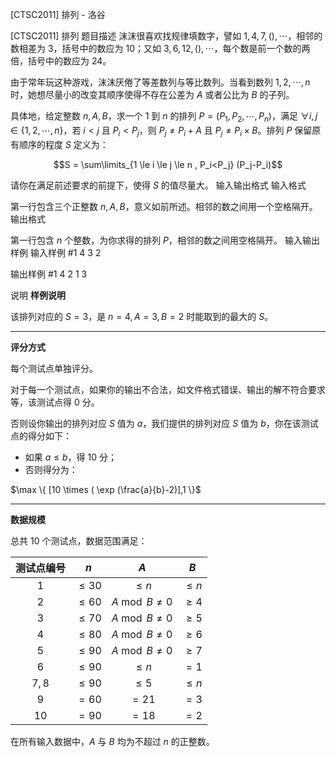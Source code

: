 



[CTSC2011] 排列 - 洛谷














[CTSC2011] 排列
题目描述
沫沫很喜欢找规律填数字，譬如 $1,4,7,( ),\cdots$，相邻的数相差为 $3$，括号中的数应为 $10$；又如 $3,6,12,( ),\cdots$，每个数是前一个数的两倍，括号中的数应为 $24$。

由于常年玩这种游戏，沫沫厌倦了等差数列与等比数列。当看到数列 $1,2,\cdots,n$ 时，她想尽量小的改变其顺序使得不存在公差为 $A$ 或者公比为 $B$ 的子列。

具体地，给定整数 $n,A,B$，求一个 $1$ 到 $n$ 的排列 $P = (P_1,P_2,\cdots,P_n)$，满足 $\forall i,j \in \{1,2,\cdots,n \}$，若 $i<j$ 且 $P_i<P_j$，则 $P_j \neq P_i+A$ 且 $P_j \neq P_i \times B$。排列 $P$ 保留原有顺序的程度 $S$ 定义为：

$$S = \sum\limits_{1 \le i \le j \le n , P_i<P_j} (P_j-P_i)$$

请你在满足前述要求的前提下，使得 $S$ 的值尽量大。
输入输出格式
输入格式

第一行包含三个正整数 $n,A,B$，意义如前所述。相邻的数之间用一个空格隔开。
输出格式

第一行包含 $n$ 个整数，为你求得的排列 $P$，相邻的数之间用空格隔开。
输入输出样例
输入样例 #1
4 3 2

输出样例 #1
4 2 1 3

说明
**样例说明**

该排列对应的 $S = 3$，是 $n=4,A=3,B=2$ 时能取到的最大的 $S$。

------

**评分方式**

每个测试点单独评分。

对于每一个测试点，如果你的输出不合法，如文件格式错误、输出的解不符合要求等，该测试点得 $0$ 分。

否则设你输出的排列对应 $S$ 值为 $a$，我们提供的排列对应 $S$ 值为 $b$，你在该测试点的得分如下：

- 如果 $a \le b$，得 $10$ 分；
- 否则得分为：

$\max \{ [10 \times ( \exp (\frac{a}{b}-2)],1 \}$

------

**数据规模**


总共 $10$ 个测试点，数据范围满足：

| 测试点编号 |   $n$    |        $A$        |   $B$   |
| :--------: | :------: | :---------------: | :-----: |
|    $1$     | $\le 30$ |      $\le n$      | $\le n$ |
|    $2$     | $\le 60$ | $A\bmod B\not =0$ | $\ge 4$ |
|    $3$     | $\le 70$ | $A\bmod B\not =0$ | $\ge 5$ |
|    $4$     | $\le 80$ | $A\bmod B\not =0$ | $\ge 6$ |
|    $5$     | $\le 90$ | $A\bmod B\not =0$ | $\ge 7$ |
|    $6$     | $\le 90$ |      $\le n$      |  $=1$   |
|   $7,8$    | $\le 90$ |      $\le 5$      | $\le n$ |
|    $9$     |  $=60$   |       $=21$       |  $=3$   |
|    $10$    |  $=90$   |       $=18$       |  $=2$   |

在所有输入数据中，$A$ 与 $B$ 均为不超过 $n$ 的正整数。






